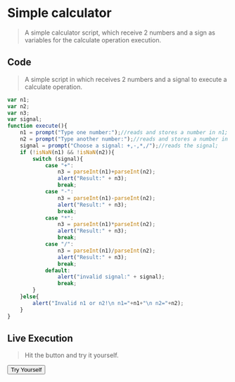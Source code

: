# Simple calculator

> A simple calculator script, which receive 2 numbers and a sign as variables for the calculate operation execution.

## Code

> A simple script in which receives 2 numbers and a signal to execute a calculate operation.

```javascript title="Simple Calculator javascript"
var n1;
var n2;
var n3;
var signal;
function execute(){
    n1 = prompt("Type one number:");//reads and stores a number in n1;
    n2 = prompt("Type another number:");//reads and stores a number in n2;
    signal = prompt("Choose a signal: +,-,*,/");//reads the signal;
    if (!isNaN(n1) && !isNaN(n2)){
        switch (signal){
            case "+":
                n3 = parseInt(n1)+parseInt(n2);
                alert("Result:" + n3);
                break;
            case "-":
                n3 = parseInt(n1)-parseInt(n2);
                alert("Result:" + n3);
                break;
            case "*":
                n3 = parseInt(n1)*parseInt(n2);
                alert("Result:" + n3);
                break;
            case "/":
                n3 = parseInt(n1)/parseInt(n2);
                alert("Result:" + n3);
                break;
            default:
                alert("invalid signal:" + signal);
                break;
        }
    }else{
        alert("Invalid n1 or n2!\n n1="+n1+"\n n2="+n2);
    }
}
```

<script>
var n1;
var n2;
var n3;
var signal;
function execute(){
    n1 = prompt("Type one number:");//reads and stores a number in n1;
    n2 = prompt("Type another number:");//reads and stores a number in n2;
    signal = prompt("Choose a signal: +,-,*,/");//reads the signal;
    if (!isNaN(n1) && !isNaN(n2)){
        switch (signal){
            case "+":
                n3 = parseInt(n1)+parseInt(n2);
                alert("Result:" + n3);
                break;
            case "-":
                n3 = parseInt(n1)-parseInt(n2);
                alert("Result:" + n3);
                break;
            case "*":
                n3 = parseInt(n1)*parseInt(n2);
                alert("Result:" + n3);
                break;
            case "/":
                n3 = parseInt(n1)/parseInt(n2);
                alert("Result:" + n3);
                break;
            default:
                alert("invalid signal:" + signal);
                break;
        }
    }else{
        alert("Invalid n1 or n2!\n n1="+n1+"\n n2="+n2);
    }
}
</script>

## Live Execution

>Hit the button and try it yourself.

<button class="md-button md-button--primary" onclick="execute();">Try Yourself</button>